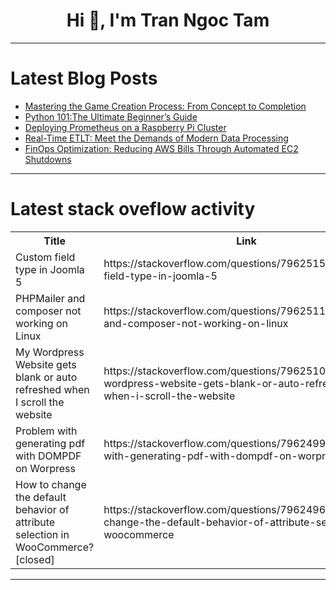 <h1 align="center">Hi 👋, I'm Tran Ngoc Tam</h1>

---

# Latest Blog Posts 
<!-- BLOG-POST-LIST:START -->
- [Mastering the Game Creation Process: From Concept to Completion](https://dev.to/ludoai/mastering-the-game-creation-process-from-concept-to-completion-4pp1)
- [Python 101:The Ultimate Beginner’s Guide](https://dev.to/doreen_jerotich_0c02c93c8/python-101the-ultimate-beginners-guide-3mme)
- [Deploying Prometheus on a Raspberry Pi Cluster](https://dev.to/travis_ross_f41ce1ef4ab73/deploying-prometheus-on-a-raspberry-pi-cluster-4pae)
- [Real-Time ETLT: Meet the Demands of Modern Data Processing](https://dev.to/nomzykush/real-time-etlt-meet-the-demands-of-modern-data-processing-bke)
- [FinOps Optimization: Reducing AWS Bills Through Automated EC2 Shutdowns](https://dev.to/philippe_borribo/finops-optimization-reducing-aws-bills-through-automated-ec2-shutdowns-1d9e)
<!-- BLOG-POST-LIST:END -->

---

# Latest stack oveflow activity
<table>
  <tr><th>Title</th><th>Link</th></tr>
  <!-- STACKOVERFLOW:START --><tr><td>Custom field type in Joomla 5</td><td>https://stackoverflow.com/questions/79625157/custom-field-type-in-joomla-5</td></tr><tr><td>PHPMailer and composer not working on Linux</td><td>https://stackoverflow.com/questions/79625117/phpmailer-and-composer-not-working-on-linux</td></tr><tr><td>My Wordpress Website gets blank or auto refreshed when I scroll the website</td><td>https://stackoverflow.com/questions/79625107/my-wordpress-website-gets-blank-or-auto-refreshed-when-i-scroll-the-website</td></tr><tr><td>Problem with generating pdf with DOMPDF on Worpress</td><td>https://stackoverflow.com/questions/79624998/problem-with-generating-pdf-with-dompdf-on-worpress</td></tr><tr><td>How to change the default behavior of attribute selection in WooCommerce? [closed]</td><td>https://stackoverflow.com/questions/79624960/how-to-change-the-default-behavior-of-attribute-selection-in-woocommerce</td></tr><!-- STACKOVERFLOW:END -->
</table>

---


